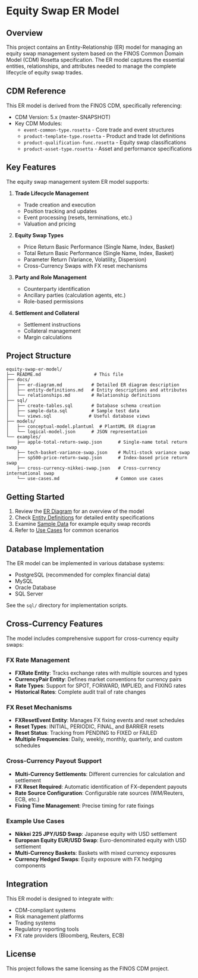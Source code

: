 # Equity Swap ER Model

## Overview

This project contains an Entity-Relationship (ER) model for managing an equity swap management system based on the FINOS Common Domain Model (CDM) Rosetta specification. The ER model captures the essential entities, relationships, and attributes needed to manage the complete lifecycle of equity swap trades.

## CDM Reference

This ER model is derived from the FINOS CDM, specifically referencing:
- CDM Version: 5.x (master-SNAPSHOT)
- Key CDM Modules:
  - `event-common-type.rosetta` - Core trade and event structures
  - `product-template-type.rosetta` - Product and trade lot definitions
  - `product-qualification-func.rosetta` - Equity swap classifications
  - `product-asset-type.rosetta` - Asset and performance specifications

## Key Features

The equity swap management system ER model supports:

1. **Trade Lifecycle Management**
   - Trade creation and execution
   - Position tracking and updates
   - Event processing (resets, terminations, etc.)
   - Valuation and pricing

2. **Equity Swap Types**
   - Price Return Basic Performance (Single Name, Index, Basket)
   - Total Return Basic Performance (Single Name, Index, Basket)
   - Parameter Return (Variance, Volatility, Dispersion)
   - Cross-Currency Swaps with FX reset mechanisms

3. **Party and Role Management**
   - Counterparty identification
   - Ancillary parties (calculation agents, etc.)
   - Role-based permissions

4. **Settlement and Collateral**
   - Settlement instructions
   - Collateral management
   - Margin calculations

## Project Structure

```
equity-swap-er-model/
├── README.md                    # This file
├── docs/
│   ├── er-diagram.md           # Detailed ER diagram description
│   ├── entity-definitions.md   # Entity descriptions and attributes
│   └── relationships.md        # Relationship definitions
├── sql/
│   ├── create-tables.sql       # Database schema creation
│   ├── sample-data.sql         # Sample test data
│   └── views.sql              # Useful database views
├── models/
│   ├── conceptual-model.plantuml  # PlantUML ER diagram
│   └── logical-model.json      # JSON representation
└── examples/
    ├── apple-total-return-swap.json      # Single-name total return swap
    ├── tech-basket-variance-swap.json    # Multi-stock variance swap
    ├── sp500-price-return-swap.json      # Index-based price return swap
    ├── cross-currency-nikkei-swap.json   # Cross-currency international swap
    └── use-cases.md                     # Common use cases
```

## Getting Started

1. Review the [ER Diagram](docs/er-diagram.md) for an overview of the model
2. Check [Entity Definitions](docs/entity-definitions.md) for detailed entity specifications
3. Examine [Sample Data](sql/sample-data.sql) for example equity swap records
4. Refer to [Use Cases](examples/use-cases.md) for common scenarios

## Database Implementation

The ER model can be implemented in various database systems:
- PostgreSQL (recommended for complex financial data)
- MySQL
- Oracle Database
- SQL Server

See the `sql/` directory for implementation scripts.

## Cross-Currency Features

The model includes comprehensive support for cross-currency equity swaps:

### FX Rate Management
- **FXRate Entity**: Tracks exchange rates with multiple sources and types
- **CurrencyPair Entity**: Defines market conventions for currency pairs
- **Rate Types**: Support for SPOT, FORWARD, IMPLIED, and FIXING rates
- **Historical Rates**: Complete audit trail of rate changes

### FX Reset Mechanisms
- **FXResetEvent Entity**: Manages FX fixing events and reset schedules
- **Reset Types**: INITIAL, PERIODIC, FINAL, and BARRIER resets
- **Reset Status**: Tracking from PENDING to FIXED or FAILED
- **Multiple Frequencies**: Daily, weekly, monthly, quarterly, and custom schedules

### Cross-Currency Payout Support
- **Multi-Currency Settlements**: Different currencies for calculation and settlement
- **FX Reset Required**: Automatic identification of FX-dependent payouts
- **Rate Source Configuration**: Configurable rate sources (WM/Reuters, ECB, etc.)
- **Fixing Time Management**: Precise timing for rate fixings

### Example Use Cases
- **Nikkei 225 JPY/USD Swap**: Japanese equity with USD settlement
- **European Equity EUR/USD Swap**: Euro-denominated equity with USD settlement
- **Multi-Currency Baskets**: Baskets with mixed currency exposures
- **Currency Hedged Swaps**: Equity exposure with FX hedging components

## Integration

This ER model is designed to integrate with:
- CDM-compliant systems
- Risk management platforms
- Trading systems
- Regulatory reporting tools
- FX rate providers (Bloomberg, Reuters, ECB)

## License

This project follows the same licensing as the FINOS CDM project.
